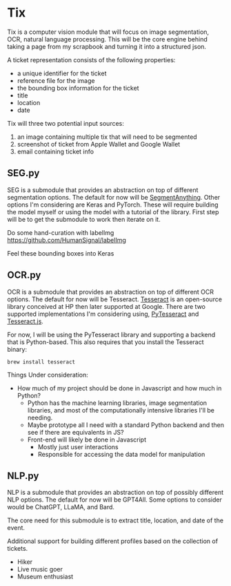 # Tix

Tix is a computer vision module that will focus on image segmentation, OCR, natural language processing.
This will be the core engine behind taking a page from my scrapbook and turning it into a structured json.

A ticket representation consists of the following properties:

- a unique identifier for the ticket
- reference file for the image
- the bounding box information for the ticket
- title
- location
- date

Tix will three two potential input sources:

1. an image containing multiple tix that will need to be segmented
2. screenshot of ticket from Apple Wallet and Google Wallet
3. email containing ticket info

## SEG.py

SEG is a submodule that provides an abstraction on top of different segmentation options. The default for now will be [SegmentAnything](https://github.com/facebookresearch/segment-anything).
Other options I'm considering are Keras and PyTorch. These will require building the model myself or using the model with a tutorial of the library. First step will be to get the submodule to work then iterate on it.

Do some hand-curation with labelImg
https://github.com/HumanSignal/labelImg

Feel these bounding boxes into Keras

## OCR.py

OCR is a submodule that provides an abstraction on top of different OCR options. The default for now will be Tesseract.
[Tesseract](https://github.com/tesseract-ocr/tesseract) is an open-source library conceived at HP then later supported at Google.
There are two supported implementations I'm considering using, [PyTesseract](https://github.com/madmaze/pytesseract) and [Tesseract.js](https://github.com/naptha/tesseract.js).

For now, I will be using the PyTesseract library and supporting a backend that is Python-based. This also requires that you install the Tesseract binary:

`brew install tesseract`

Things Under consideration:

- How much of my project should be done in Javascript and how much in Python?
  - Python has the machine learning libraries, image segmentation libraries, and most of the computationally intensive libraries I'll be needing.
  - Maybe prototype all I need with a standard Python backend and then see if there are equivalents in JS?
  - Front-end will likely be done in Javascript
    - Mostly just user interactions
    - Responsible for accessing the data model for manipulation

## NLP.py

NLP is a submodule that provides an abstraction on top of possibly different NLP options. The default for now will be GPT4All. Some options to consider would be ChatGPT, LLaMA, and Bard.

The core need for this submodule is to extract title, location, and date of the event. 

Additional support for building different profiles based on the collection of tickets.

- Hiker
- Live music goer
- Museum enthusiast
